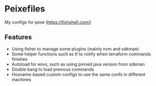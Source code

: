 # Peixefiles

My configs for pexe (https://fishshell.com/)

## Features

- Using fisher to manage some plugins (mainly nvm and sdkman)
- Some helper functions such as tf to notify when terraform commands finishes
- Autoload for envs, such as using pinned java version from sdkman
- Double bang to load previous commands
- Hosname-based custom configs to use the same confs in different machines

